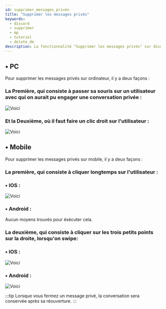 ```yaml
---
id: supprimer_messages_privés
title: "Supprimer les messages privés"
keywords:
  - discord
  - supprimer
  - mp
  - tutoriel
  - delete_dm
description: La fonctionnalité "Supprimer les messages privés" sur discord
---
```


## • PC
Pour supprimer les messages privés sur ordinateur, il y a deux façons : 

### La Première, qui consiste à passer sa souris sur un utilisateur avec qui on aurait pu engager une conversation privée :
![Voici](https://cdn.discordapp.com/attachments/802499772300001282/808694834415927317/image0.gif)

### Et la Deuxième, où il faut faire un clic droit sur l'utilisateur :
![Voici](https://cdn.discordapp.com/attachments/802499772300001282/808695867887321098/unknown.png)

## • Mobile
Pour supprimer les messages privés sur mobile, il y a deux façons :

### La première, qui consiste à cliquer longtemps sur l'utilisateur :

### • IOS :
![Voici](https://cdn.discordapp.com/attachments/802499772300001282/808711072659800094/image0.png)

### • Android :
Aucun moyens trouvés pour éxécuter cela.

### La deuxième, qui consiste à cliquer sur les trois petits points sur la droite, lorsqu'on swipe:

### • IOS :
![Voici](https://cdn.discordapp.com/attachments/802499772300001282/808715140085841990/unknown.png)

### • Android : 
![Voici](https://cdn.discordapp.com/attachments/802499772300001282/808714665618178078/unknown.png)

:::tip
Lorsque vous fermez un message privé, la conversation sera conservée après sa réouverture.
:::
